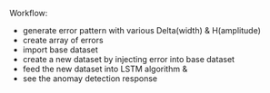 Workflow:

* generate error pattern with various Delta(width) & H(amplitude)
* create array of errors
* import base dataset
* create a new dataset by injecting error into base dataset
* feed the new dataset into LSTM algorithm & 
* see the anomay detection response